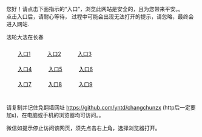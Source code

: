 您好！请点击下面指示的“入口”，浏览此网站是安全的，且为您带来平安。。 <br/>
点击入口后，请耐心等待， 过程中可能会出现无法打开的提示，请忽略，最终会进入网站. </br>

法轮大法在长春<br/>
<div style="padding:10px"><a style="margin:20px" target="_blank" href="https://dk493x0024nnd.cloudfront.net/2Qpsp?ybbrzb" id="ccLink1" rel="nofollow">入口1</a> <a target="_blank" style="margin:20px" href="https://d2j4ixn59qv2gj.cloudfront.net/2Qpsp?mljxarzl" id="ccLink2" rel="nofollow">入口2</a> <a style="margin:20px" target="_blank" href="https://d33952dqzuowhe.cloudfront.net/2Qpsp?zjjzycaa" id="ccLink3" rel="nofollow">入口3</a></div>

<div style="padding:10px" ><a style="margin:20px" target="_blank" href="https://dk493x0024nnd.cloudfront.net/2Qpsp?ybbrzb" id="ccLink4" rel="nofollow">入口4</a> <a style="margin:20px" href="https://d2j4ixn59qv2gj.cloudfront.net/2Qpsp?mljxarzl" target="_blank" id="ccLink5" rel="nofollow">入口5</a> <a style="margin:20px" href="https://d33952dqzuowhe.cloudfront.net/2Qpsp?zjjzycaa" target="_blank" id="ccLink6" rel="nofollow">入口6</a></div>

<div style="padding:10px"><a style="margin:20px" target="_blank" href="https://dk493x0024nnd.cloudfront.net/2Qpsp?ybbrzb" id="ccLink7" rel="nofollow">入口7</a> <a style="margin:20px" href="https://d2j4ixn59qv2gj.cloudfront.net/2Qpsp?mljxarzl" target="_blank" id="ccLink8" rel="nofollow">入口8</a> <a style="margin:20px" target="_blank" href="https://d33952dqzuowhe.cloudfront.net/2Qpsp?zjjzycaa" id="ccLink9" rel="nofollow">入口9</a></div>

<br/>



请复制并记住免翻墙网址 https://github.com/yntd/changchunzx (http后一定要加s)，在电脑或手机的浏览器均可访问。。<br/>

微信如提示停止访问该网页，须先点击右上角，选择浏览器打开。
